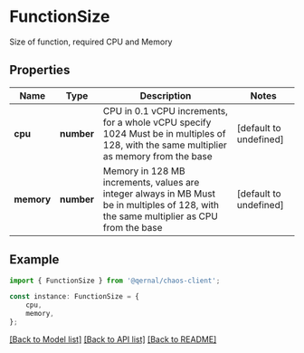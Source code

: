 # FunctionSize

Size of function, required CPU and Memory

## Properties

Name | Type | Description | Notes
------------ | ------------- | ------------- | -------------
**cpu** | **number** | CPU in 0.1 vCPU increments, for a whole vCPU specify 1024 Must be in multiples of 128, with the same multiplier as memory from the base  | [default to undefined]
**memory** | **number** | Memory in 128 MB increments, values are integer always in MB Must be in multiples of 128, with the same multiplier as CPU from the base  | [default to undefined]

## Example

```typescript
import { FunctionSize } from '@qernal/chaos-client';

const instance: FunctionSize = {
    cpu,
    memory,
};
```

[[Back to Model list]](../README.md#documentation-for-models) [[Back to API list]](../README.md#documentation-for-api-endpoints) [[Back to README]](../README.md)
